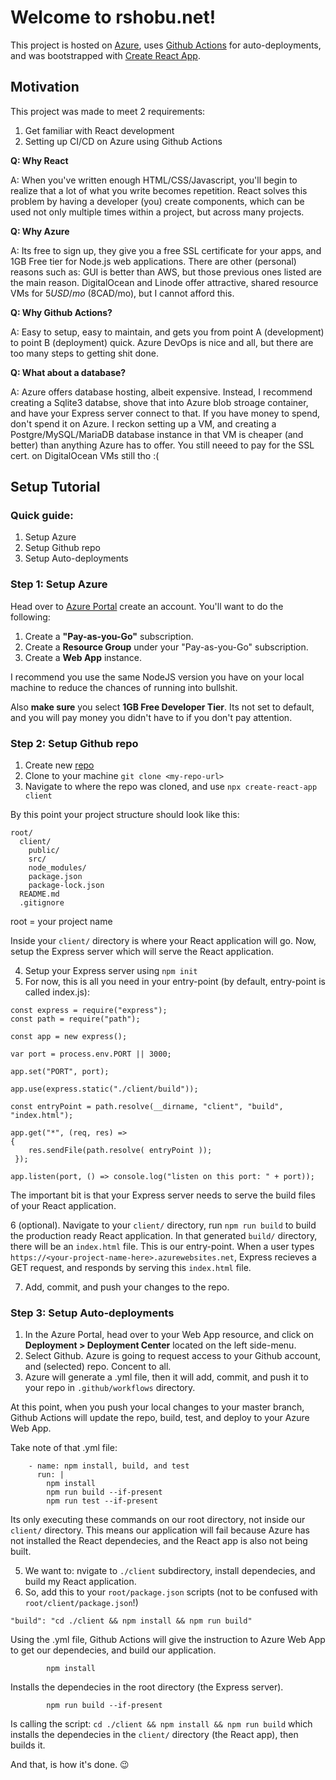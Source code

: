 # Welcome to rshobu.net!

This project is hosted on [Azure](https://azure.microsoft.com/en-ca/features/azure-portal/), uses [Github Actions](https://docs.github.com/en/actions) for auto-deployments, and was bootstrapped with [Create React App](https://github.com/facebook/create-react-app).

## Motivation

This project was made to meet 2 requirements:
1.  Get familiar with React development
2.  Setting up CI/CD on Azure using Github Actions

**Q: Why React**

A: When you've written enough HTML/CSS/Javascript, you'll begin to realize that a lot of what you write becomes repetition.  React solves this problem by having a developer (you) create components, which can be used not only multiple times within a project, but across many projects.

**Q: Why Azure**

A: Its free to sign up, they give you a free SSL certificate for your apps, and 1GB Free tier for Node.js web applications.  There are other (personal) reasons such as: GUI is better than AWS, but those previous ones listed are the main reason.  DigitalOcean and Linode offer attractive, shared resource VMs for $5USD/mo ~($8CAD/mo), but I cannot afford this.

**Q: Why Github Actions?**

A: Easy to setup, easy to maintain, and gets you from point A (development) to point B (deployment) quick.  Azure DevOps is nice and all, but there are too many steps to getting shit done.

**Q: What about a database?**

A: Azure offers database hosting, albeit expensive.  Instead, I recommend creating a Sqlite3 databse, shove that into Azure blob stroage container, and have your Express server connect to that.  If you have money to spend, don't spend it on Azure.  I reckon setting up a VM, and creating a Postgre/MySQL/MariaDB database instance in that VM is cheaper (and better) than anything Azure has to offer.  You still neeed to pay for the SSL cert. on DigitalOcean VMs still tho :(

## Setup Tutorial

### Quick guide:
1. Setup Azure
2. Setup Github repo
3. Setup Auto-deployments

### Step 1: Setup Azure

Head over to [Azure Portal](https://azure.microsoft.com/en-ca/features/azure-portal/) create an account.  You'll want to do the following:

1. Create a **"Pay-as-you-Go"** subscription.
2. Create a **Resource Group** under your "Pay-as-you-Go" subscription.
3. Create a **Web App** instance. 

I recommend you use the same NodeJS version you have on your local machine to reduce the chances of running into bullshit.

Also **make sure** you select **1GB Free Developer Tier**. Its not set to default, and you will pay money you didn't have to if you don't pay attention.

### Step 2: Setup Github repo

1. Create new [repo](https://github.com/new)
2. Clone to your machine `git clone <my-repo-url>`
3. Navigate to where the repo was cloned, and use `npx create-react-app client`

By this point your project structure should look like this:
```
root/
  client/
    public/
    src/
    node_modules/ 
    package.json
    package-lock.json
  README.md
  .gitignore
```
root = your project name

Inside your `client/` directory is where your React application will go.  Now, setup the Express server which will serve the React application.

4. Setup your Express server using `npm init`
5. For now, this is all you need in your entry-point (by default, entry-point is called index.js):

```
const express = require("express");
const path = require("path");

const app = new express();

var port = process.env.PORT || 3000;

app.set("PORT", port);

app.use(express.static("./client/build"));

const entryPoint = path.resolve(__dirname, "client", "build", "index.html");

app.get("*", (req, res) => 
{
    res.sendFile(path.resolve( entryPoint ));
 });

app.listen(port, () => console.log("listen on this port: " + port));
```

The important bit is that your Express server needs to serve the build files of your React application. 

6 (optional). Navigate to your `client/` directory, run `npm run build` to build the production ready React application.  In that generated `build/` directory, there will be an `index.html` file.  This is our entry-point.  When a user types `https://<your-project-name-here>.azurewebsites.net`, Express recieves a GET request, and responds by serving this `index.html` file.

7. Add, commit, and push your changes to the repo.

### Step 3: Setup Auto-deployments
1. In the Azure Portal, head over to your Web App resource, and click on **Deployment > Deployment Center** located on the left side-menu.
2. Select Github.  Azure is going to request access to your Github account, and (selected) repo.  Concent to all.
3. Azure will generate a .yml file, then it will add, commit, and push it to your repo in `.github/workflows` directory.

At this point, when you push your local changes to your master branch, Github Actions will update the repo, build, test, and deploy to your Azure Web App.

Take note of that .yml file:
```
    - name: npm install, build, and test
      run: |
        npm install
        npm run build --if-present
        npm run test --if-present
```

Its only executing these commands on our root directory, not inside our `client/` directory.  This means our application will fail because Azure has not installed the React dependecies, and the React app is also not being built.

5. We want to: nvigate to `./client` subdirectory, install dependecies, and build my React application.
6. So, add this to your `root/package.json` scripts (not to be confused with `root/client/package.json`!)

```"build": "cd ./client && npm install && npm run build"```

Using the .yml file, Github Actions will give the instruction to Azure Web App to get our dependecies, and build our application.


```
        npm install
```
Installs the dependecies in the root directory (the Express server).



```
        npm run build --if-present
```
Is calling the script: `cd ./client && npm install && npm run build` which installs the dependecies in the `client/` directory (the React app), then builds it.


And that, is how it's done. 😉
